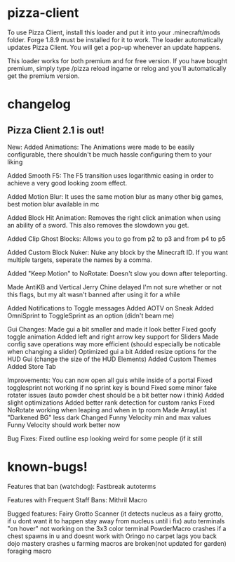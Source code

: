 # pizza-client

To use Pizza Client, install this loader and put it into your .minecraft/mods folder. Forge 1.8.9 must be installed for it to work. The loader automatically updates Pizza Client. You will get a pop-up whenever an update happens.

This loader works for both premium and for free version. If you have bought premium, simply type /pizza reload ingame or relog and you'll automatically get the premium version.

# changelog

## Pizza Client 2.1 is out!

New:
Added Animations:
The Animations were made to be easily configurable, there shouldn't be much hassle configuring them to your liking

Added Smooth F5:
The F5 transition uses logarithmic easing in order to achieve a very good looking zoom effect.

Added Motion Blur:
It uses the same motion blur as many other big games, best motion blur available in mc

Added Block Hit Animation:
Removes the right click animation when using an ability of a sword. This also removes the slowdown you get.

Added Clip Ghost Blocks:
Allows you to go from p2 to p3 and from p4 to p5

Added Custom Block Nuker:
Nuke any block by the Minecraft ID. If you want multiple targets, seperate the names by a comma.

Added "Keep Motion" to NoRotate:
Doesn't slow you down after teleporting.

Made AntiKB and Vertical Jerry Chine delayed
I'm not sure whether or not this flags, but my alt wasn't banned after using it for a while

Added Notifications to Toggle messages
Added AOTV on Sneak
Added OmniSprint to ToggleSprint as an option (didn't beam me)

Gui Changes:
Made gui a bit smaller and made it look better
Fixed goofy toggle animation
Added left and right arrow key support for Sliders
Made config save operations way more efficient (should especially be noticable when changing a slider)
Optimized gui a bit
Added resize options for the HUD Gui (change the size of the HUD Elements)
Added Custom Themes
Added Store Tab

Improvements:
You can now open all guis while inside of a portal
Fixed togglesprint not working if no sprint key is bound
Fixed some minor fake rotater issues (auto powder chest should be a bit better now i think)
Added slight optimizations
Added better rank detection for custom ranks
Fixed NoRotate working when leaping and when in tp room
Made ArrayList "Darkened BG" less dark
Changed Funny Velocity min and max values
Funny Velocity should work better now

Bug Fixes:
Fixed outline esp looking weird for some people (if it still

# known-bugs!
Features that ban (watchdog):
Fastbreak
autoterms


Features with Frequent Staff Bans:
Mithril Macro

Bugged features:
Fairy Grotto Scanner (it detects nucleus as a fairy grotto, if u dont want it to happen stay away from nucleus until i fix)
auto terminals "on hover" not working on the 3x3 color terminal
PowderMacro crashes if a chest spawns in u and doesnt work with Oringo
no carpet lags you back
dojo mastery crashes u
farming macros are broken(not updated for garden)
foraging macro
